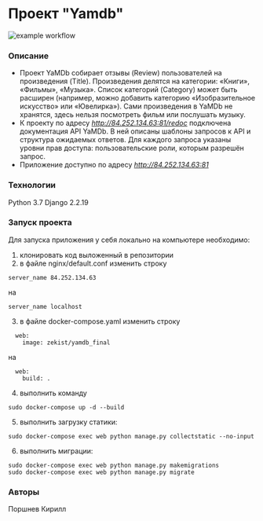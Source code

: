 # Проект "Yamdb"

![example workflow](https://github.com/github/docs/actions/workflows/main.yml/badge.svg)
### Описание
- Проект YaMDb собирает отзывы (Review) пользователей на произведения (Title).
Произведения делятся на категории: «Книги», «Фильмы», «Музыка». Список категорий
(Category) может быть расширен (например, можно добавить категорию
«Изобразительное искусство» или «Ювелирка»).
Сами произведения в YaMDb не хранятся, здесь нельзя посмотреть фильм или 
послушать музыку.
- К проекту по адресу _http://84.252.134.63:81/redoc_ подключена документация API YaMDb. В ней описаны
шаблоны запросов к API и структура ожидаемых ответов. Для каждого запроса 
указаны уровни прав доступа: пользовательские роли, которым разрешён запрос.
- Приложение доступно по адресу _http://84.252.134.63:81_
### Технологии
Python 3.7
Django 2.2.19
### Запуск проекта
Для запуска приложения у себя локально на компьютере необходимо:
1. клонировать код выложенный в репозитории
2. в файле nginx/default.conf изменить строку 
```
server_name 84.252.134.63
```
на
```
server_name localhost
```
3. в файле docker-compose.yaml изменить строку
```
  web:
    image: zekist/yamdb_final
```
на
```
  web:
    build: .
```
4. выполнить команду
```
sudo docker-compose up -d --build
``` 
5. выполнить загрузку статики:
```
sudo docker-compose exec web python manage.py collectstatic --no-input
```
6. выполнить миграции:
```
sudo docker-compose exec web python manage.py makemigrations 
sudo docker-compose exec web python manage.py migrate
``` 
### Авторы
Поршнев Кирилл